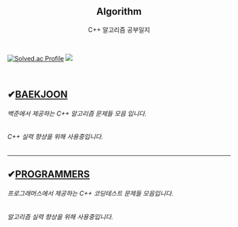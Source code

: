 <div align="center">

Algorithm
---
C++ 알고리즘 공부일지

<dic align="left">

<br>
  
[![Solved.ac Profile](http://mazassumnida.wtf/api/v2/generate_badge?boj=ehdbs41325)](https://solved.ac/ehdbs41325/)
<img src="http://mazandi.herokuapp.com/api?handle=ehdbs41325&theme=warm"/>

<br>

</div>

## ✔[BAEKJOON](https://github.com/ehdbs28/Algorithm/blob/main/BAEKJOON/Readme.md) 

</div>

###### 백준에서 제공하는 C++ 알고리즘 문제들 모음 입니다.

</div>

###### C++ 실력 향샹을 위해 사용중입니다.

---

## ✔[PROGRAMMERS](https://github.com/ehdbs28/Algorithm/blob/main/PROGRAMMERS/Readme.md)

###### 프로그래머스에서 제공하는 C++ 코딩테스트 문제들 모음입니다.

###### 알고리즘 실력 향상을 위해 사용중입니다.
